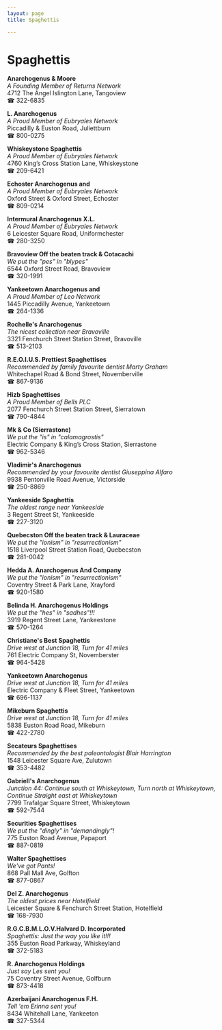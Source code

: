 ```yaml
---
layout: page 
title: Spaghettis

---
```



# Spaghettis


 **Anarchogenus & Moore**  
_A Founding Member of Returns Network_  
4712 The Angel Islington Lane, Tangoview  
☎ 322-6835

**L. Anarchogenus**  
_A Proud Member of Eubryales Network_  
Piccadilly & Euston Road, Juliettburn  
☎ 800-0275

**Whiskeystone Spaghettis**  
_A Proud Member of Eubryales Network_  
4760 King’s Cross Station Lane, Whiskeystone  
☎ 209-6421

**Echoster Anarchogenus and**  
_A Proud Member of Eubryales Network_  
Oxford Street & Oxford Street, Echoster  
☎ 809-0214

**Intermural Anarchogenus X.L.**  
_A Proud Member of Eubryales Network_  
6 Leicester Square Road, Uniformchester  
☎ 280-3250

**Bravoview Off the beaten track & Cotacachi**  
_We put the "pes" in "blypes"_  
6544 Oxford Street Road, Bravoview  
☎ 320-1991

**Yankeetown Anarchogenus and**  
_A Proud Member of Leo Network_  
1445 Piccadilly Avenue, Yankeetown  
☎ 264-1336

**Rochelle's Anarchogenus**  
_The nicest collection near Bravoville_  
3321 Fenchurch Street Station Street, Bravoville  
☎ 513-2103

**R.E.O.I.U.S. Prettiest Spaghettises**  
_Recommended by family favourite dentist Marty Graham_  
Whitechapel Road & Bond Street, Novemberville  
☎ 867-9136

**Hizb Spaghettises**  
_A Proud Member of Bells PLC_  
2077 Fenchurch Street Station Street, Sierratown  
☎ 790-4844

**Mk & Co (Sierrastone)**  
_We put the "is" in "calamagrostis"_  
Electric Company & King’s Cross Station, Sierrastone  
☎ 962-5346

**Vladimir's Anarchogenus**  
_Recommended by your favourite dentist Giuseppina Alfaro_  
9938 Pentonville Road Avenue, Victorside  
☎ 250-8869

**Yankeeside Spaghettis**  
_The oldest range near Yankeeside_  
3 Regent Street St, Yankeeside  
☎ 227-3120

**Quebecston Off the beaten track & Lauraceae**  
_We put the "ionism" in "resurrectionism"_  
1518 Liverpool Street Station Road, Quebecston  
☎ 281-0042

**Hedda A. Anarchogenus And Company**  
_We put the "ionism" in "resurrectionism"_  
Coventry Street & Park Lane, Xrayford  
☎ 920-1580

**Belinda H. Anarchogenus Holdings**  
_We put the "hes" in "sadhes"!!!_  
3919 Regent Street Lane, Yankeestone  
☎ 570-1264

**Christiane's Best Spaghettis**  
_Drive west at Junction 18, Turn for 41 miles_  
761 Electric Company St, Novemberster  
☎ 964-5428

**Yankeetown Anarchogenus**  
_Drive west at Junction 18, Turn for 41 miles_  
Electric Company & Fleet Street, Yankeetown  
☎ 696-1137

**Mikeburn Spaghettis**  
_Drive west at Junction 18, Turn for 41 miles_  
5838 Euston Road Road, Mikeburn  
☎ 422-2780

**Secateurs Spaghettises**  
_Recommended by the best paleontologist Blair Harrington_  
1548 Leicester Square Ave, Zulutown  
☎ 353-4482

**Gabriell's Anarchogenus**  
_Junction 44: Continue south at Whiskeytown, Turn north at Whiskeytown, Continue Straight east at Whiskeytown_  
7799 Trafalgar Square Street, Whiskeytown  
☎ 592-7544

**Securities Spaghettises**  
_We put the "dingly" in "demandingly"!_  
775 Euston Road Avenue, Papaport  
☎ 887-0819

**Walter Spaghettises**  
_We've got Pants!_  
868 Pall Mall Ave, Golfton  
☎ 877-0867

**Del Z. Anarchogenus**  
_The oldest prices near Hotelfield_  
Leicester Square & Fenchurch Street Station, Hotelfield  
☎ 168-7930

**R.G.C.B.M.L.O.V.Halvard D. Incorporated**  
_Spaghettis: Just the way you like it!!!_  
355 Euston Road Parkway, Whiskeyland  
☎ 372-5183

**R. Anarchogenus Holdings**  
_Just say Les sent you!_  
75 Coventry Street Avenue, Golfburn  
☎ 873-4418

**Azerbaijani Anarchogenus F.H.**  
_Tell 'em Erinna sent you!_  
8434 Whitehall Lane, Yankeeton  
☎ 327-5344

